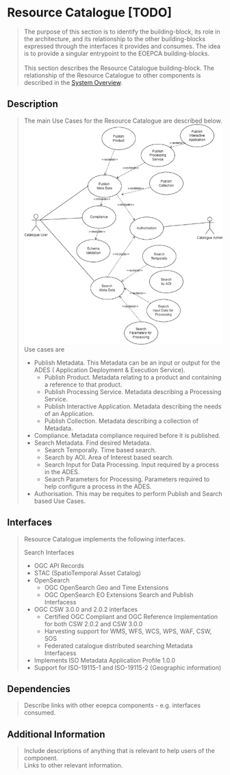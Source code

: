 # Resource Catalogue [TODO]

> The purpose of this section is to identify the building-block, its role in the architecture, and its relationship to the other building-blocks expressed through the interfaces it provides and consumes. The idea is to provide a singular entrypoint to the EOEPCA building-blocks.<br><br>
> This section describes the Resource Catalogue building-block. The relationship of the Resource Catalogue to other components is described in the <a href="../../system/overview/">System Overview</a>.


## Description

> The main Use Cases for the Resource Catalogue are described below.<br>
![EOEPCA Resource Catalogue Use Cases](../../img/resources/EOEPCA-Resource-Cat-Use-Cases.drawio.png "EOEPCA Resource Catalogue Use Cases")
> Use cases are
> * Publish Metadata.  This Metadata can be an input or output for the ADES ( Application Deployment & Execution Service).
>   * Publish Product. Metadata relating to a product and containing a reference to that product.
>   * Publish Processing Service. Metadata describing a Processing Service.
>   * Publish Interactive Application. Metadata describing the needs of an Application.
>   * Publish Collection.  Metadata describing a collection of Metadata.
> * Compliance. Metadata compliance required before it is published. 
> * Search Metadata.  Find desired Metadata.
>   * Search Temporally. Time based search. 
>   * Search by AOI. Area of Interest based search. 
>   * Search Input for Data Processing. Input required by a process in the ADES.
>   * Search Parameters for Processing. Parameters required to help configure a process in the ADES.
> * Authorisation. This may be requites to perform Publish and Search based Use Cases.


## Interfaces

> Resource Catalogue implements the following interfaces.<br>
> 
> Search Interfaces
> * OGC API Records
> * STAC (SpatioTemporal Asset Catalog)
> * OpenSearch
>   * OGC OpenSearch Geo and Time Extensions
>   * OGC OpenSearch EO Extensions
> Search and Publish Interfacess
> * OGC CSW 3.0.0 and 2.0.2 interfaces
>   * Certified OGC Compliant and OGC Reference Implementation for both CSW 2.0.2 and CSW 3.0.0
>   * Harvesting support for WMS, WFS, WCS, WPS, WAF, CSW, SOS
>   * Federated catalogue distributed searching
> Metadata Interfacess
> * Implements ISO Metadata Application Profile 1.0.0
> * Support for ISO-19115-1 and ISO-19115-2  (Geographic information)


## Dependencies

> Describe links with other eoepca components - e.g. interfaces consumed.

## Additional Information

> Include descriptions of anything that is relevant to help users of the component.<br>
> Links to other relevant information.
